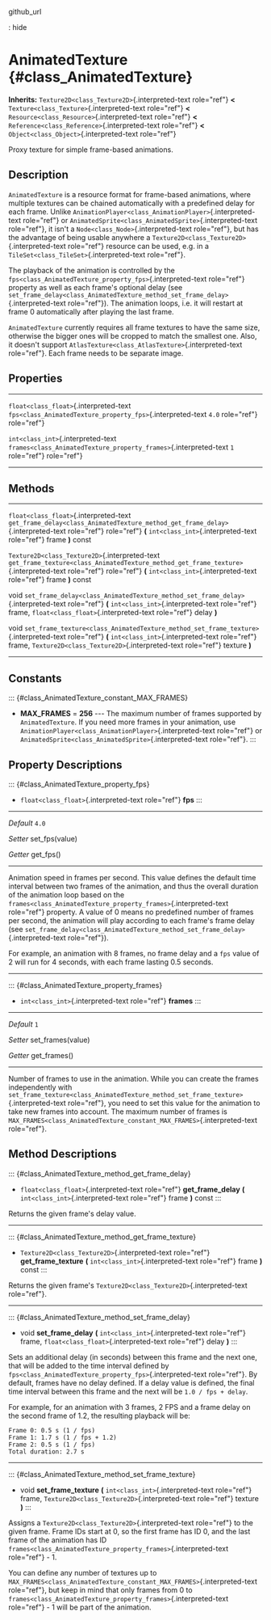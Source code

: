 github\_url

:   hide

AnimatedTexture {#class_AnimatedTexture}
===============

**Inherits:** `Texture2D<class_Texture2D>`{.interpreted-text role="ref"}
**\<** `Texture<class_Texture>`{.interpreted-text role="ref"} **\<**
`Resource<class_Resource>`{.interpreted-text role="ref"} **\<**
`Reference<class_Reference>`{.interpreted-text role="ref"} **\<**
`Object<class_Object>`{.interpreted-text role="ref"}

Proxy texture for simple frame-based animations.

Description
-----------

`AnimatedTexture` is a resource format for frame-based animations, where
multiple textures can be chained automatically with a predefined delay
for each frame. Unlike
`AnimationPlayer<class_AnimationPlayer>`{.interpreted-text role="ref"}
or `AnimatedSprite<class_AnimatedSprite>`{.interpreted-text role="ref"},
it isn\'t a `Node<class_Node>`{.interpreted-text role="ref"}, but has
the advantage of being usable anywhere a
`Texture2D<class_Texture2D>`{.interpreted-text role="ref"} resource can
be used, e.g. in a `TileSet<class_TileSet>`{.interpreted-text
role="ref"}.

The playback of the animation is controlled by the
`fps<class_AnimatedTexture_property_fps>`{.interpreted-text role="ref"}
property as well as each frame\'s optional delay (see
`set_frame_delay<class_AnimatedTexture_method_set_frame_delay>`{.interpreted-text
role="ref"}). The animation loops, i.e. it will restart at frame 0
automatically after playing the last frame.

`AnimatedTexture` currently requires all frame textures to have the same
size, otherwise the bigger ones will be cropped to match the smallest
one. Also, it doesn\'t support
`AtlasTexture<class_AtlasTexture>`{.interpreted-text role="ref"}. Each
frame needs to be separate image.

Properties
----------

  ---------------------------------------- ------------------------------------------------------------------- -------
  `float<class_float>`{.interpreted-text   `fps<class_AnimatedTexture_property_fps>`{.interpreted-text         `4.0`
  role="ref"}                              role="ref"}                                                         

  `int<class_int>`{.interpreted-text       `frames<class_AnimatedTexture_property_frames>`{.interpreted-text   `1`
  role="ref"}                              role="ref"}                                                         
  ---------------------------------------- ------------------------------------------------------------------- -------

Methods
-------

  ------------------------------------------------ ---------------------------------------------------------------------------------------
  `float<class_float>`{.interpreted-text           `get_frame_delay<class_AnimatedTexture_method_get_frame_delay>`{.interpreted-text
  role="ref"}                                      role="ref"} **(** `int<class_int>`{.interpreted-text role="ref"} frame **)** const

  `Texture2D<class_Texture2D>`{.interpreted-text   `get_frame_texture<class_AnimatedTexture_method_get_frame_texture>`{.interpreted-text
  role="ref"}                                      role="ref"} **(** `int<class_int>`{.interpreted-text role="ref"} frame **)** const

  void                                             `set_frame_delay<class_AnimatedTexture_method_set_frame_delay>`{.interpreted-text
                                                   role="ref"} **(** `int<class_int>`{.interpreted-text role="ref"} frame,
                                                   `float<class_float>`{.interpreted-text role="ref"} delay **)**

  void                                             `set_frame_texture<class_AnimatedTexture_method_set_frame_texture>`{.interpreted-text
                                                   role="ref"} **(** `int<class_int>`{.interpreted-text role="ref"} frame,
                                                   `Texture2D<class_Texture2D>`{.interpreted-text role="ref"} texture **)**
  ------------------------------------------------ ---------------------------------------------------------------------------------------

Constants
---------

::: {#class_AnimatedTexture_constant_MAX_FRAMES}
-   **MAX\_FRAMES** = **256** \-\-- The maximum number of frames
    supported by `AnimatedTexture`. If you need more frames in your
    animation, use
    `AnimationPlayer<class_AnimationPlayer>`{.interpreted-text
    role="ref"} or
    `AnimatedSprite<class_AnimatedSprite>`{.interpreted-text
    role="ref"}.
:::

Property Descriptions
---------------------

::: {#class_AnimatedTexture_property_fps}
-   `float<class_float>`{.interpreted-text role="ref"} **fps**
:::

  ----------- -----------------
  *Default*   `4.0`

  *Setter*    set\_fps(value)

  *Getter*    get\_fps()
  ----------- -----------------

Animation speed in frames per second. This value defines the default
time interval between two frames of the animation, and thus the overall
duration of the animation loop based on the
`frames<class_AnimatedTexture_property_frames>`{.interpreted-text
role="ref"} property. A value of 0 means no predefined number of frames
per second, the animation will play according to each frame\'s frame
delay (see
`set_frame_delay<class_AnimatedTexture_method_set_frame_delay>`{.interpreted-text
role="ref"}).

For example, an animation with 8 frames, no frame delay and a `fps`
value of 2 will run for 4 seconds, with each frame lasting 0.5 seconds.

------------------------------------------------------------------------

::: {#class_AnimatedTexture_property_frames}
-   `int<class_int>`{.interpreted-text role="ref"} **frames**
:::

  ----------- --------------------
  *Default*   `1`

  *Setter*    set\_frames(value)

  *Getter*    get\_frames()
  ----------- --------------------

Number of frames to use in the animation. While you can create the
frames independently with
`set_frame_texture<class_AnimatedTexture_method_set_frame_texture>`{.interpreted-text
role="ref"}, you need to set this value for the animation to take new
frames into account. The maximum number of frames is
`MAX_FRAMES<class_AnimatedTexture_constant_MAX_FRAMES>`{.interpreted-text
role="ref"}.

Method Descriptions
-------------------

::: {#class_AnimatedTexture_method_get_frame_delay}
-   `float<class_float>`{.interpreted-text role="ref"}
    **get\_frame\_delay** **(** `int<class_int>`{.interpreted-text
    role="ref"} frame **)** const
:::

Returns the given frame\'s delay value.

------------------------------------------------------------------------

::: {#class_AnimatedTexture_method_get_frame_texture}
-   `Texture2D<class_Texture2D>`{.interpreted-text role="ref"}
    **get\_frame\_texture** **(** `int<class_int>`{.interpreted-text
    role="ref"} frame **)** const
:::

Returns the given frame\'s
`Texture2D<class_Texture2D>`{.interpreted-text role="ref"}.

------------------------------------------------------------------------

::: {#class_AnimatedTexture_method_set_frame_delay}
-   void **set\_frame\_delay** **(** `int<class_int>`{.interpreted-text
    role="ref"} frame, `float<class_float>`{.interpreted-text
    role="ref"} delay **)**
:::

Sets an additional delay (in seconds) between this frame and the next
one, that will be added to the time interval defined by
`fps<class_AnimatedTexture_property_fps>`{.interpreted-text role="ref"}.
By default, frames have no delay defined. If a delay value is defined,
the final time interval between this frame and the next will be
`1.0 / fps + delay`.

For example, for an animation with 3 frames, 2 FPS and a frame delay on
the second frame of 1.2, the resulting playback will be:

    Frame 0: 0.5 s (1 / fps)
    Frame 1: 1.7 s (1 / fps + 1.2)
    Frame 2: 0.5 s (1 / fps)
    Total duration: 2.7 s

------------------------------------------------------------------------

::: {#class_AnimatedTexture_method_set_frame_texture}
-   void **set\_frame\_texture** **(**
    `int<class_int>`{.interpreted-text role="ref"} frame,
    `Texture2D<class_Texture2D>`{.interpreted-text role="ref"} texture
    **)**
:::

Assigns a `Texture2D<class_Texture2D>`{.interpreted-text role="ref"} to
the given frame. Frame IDs start at 0, so the first frame has ID 0, and
the last frame of the animation has ID
`frames<class_AnimatedTexture_property_frames>`{.interpreted-text
role="ref"} - 1.

You can define any number of textures up to
`MAX_FRAMES<class_AnimatedTexture_constant_MAX_FRAMES>`{.interpreted-text
role="ref"}, but keep in mind that only frames from 0 to
`frames<class_AnimatedTexture_property_frames>`{.interpreted-text
role="ref"} - 1 will be part of the animation.
